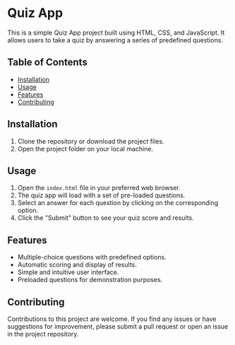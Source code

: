
# Quiz App

This is a simple Quiz App project built using HTML, CSS, and JavaScript. It allows users to take a quiz by answering a series of predefined questions.

## Table of Contents

- [Installation](#installation)
- [Usage](#usage)
- [Features](#features)
- [Contributing](#contributing)


## Installation

1. Clone the repository or download the project files.
2. Open the project folder on your local machine.

## Usage

1. Open the `index.html` file in your preferred web browser.
2. The quiz app will load with a set of pre-loaded questions.
3. Select an answer for each question by clicking on the corresponding option.
4. Click the "Submit" button to see your quiz score and results.

## Features

- Multiple-choice questions with predefined options.
- Automatic scoring and display of results.
- Simple and intuitive user interface.
- Preloaded questions for demonstration purposes.

## Contributing

Contributions to this project are welcome. If you find any issues or have suggestions for improvement, please submit a pull request or open an issue in the project repository.
